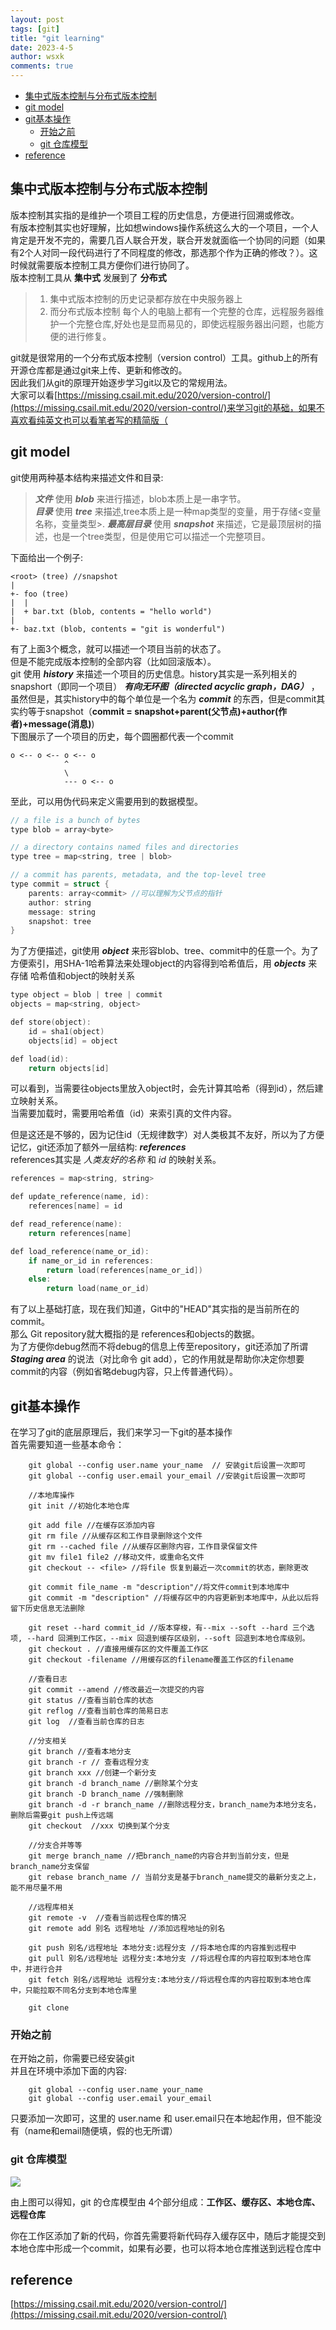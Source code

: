 ```yaml
---
layout: post
tags: [git]
title: "git learning"
date: 2023-4-5
author: wsxk
comments: true
---
```


- [集中式版本控制与分布式版本控制](#集中式版本控制与分布式版本控制)
- [git model](#git-model)
- [git基本操作](#git基本操作)
  - [开始之前](#开始之前)
  - [git 仓库模型](#git-仓库模型)
- [reference](#reference)

## 集中式版本控制与分布式版本控制<br>
版本控制其实指的是维护一个项目工程的历史信息，方便进行回溯或修改。<br>
有版本控制其实也好理解，比如想windows操作系统这么大的一个项目，一个人肯定是开发不完的，需要几百人联合开发，联合开发就面临一个协同的问题（如果有2个人对同一段代码进行了不同程度的修改，那选那个作为正确的修改？）。这时候就需要版本控制工具方便你们进行协同了。<br>
版本控制工具从 **集中式** 发展到了 **分布式** 
> 1. 集中式版本控制的历史记录都存放在中央服务器上
> 2. 而分布式版本控制 每个人的电脑上都有一个完整的仓库，远程服务器维护一个完整仓库,好处也是显而易见的，即使远程服务器出问题，也能方便的进行修复。

git就是很常用的一个分布式版本控制（version control）工具。github上的所有开源仓库都是通过git来上传、更新和修改的。<br>
因此我们从git的原理开始逐步学习git以及它的常规用法。<br>
大家可以看[https://missing.csail.mit.edu/2020/version-control/](https://missing.csail.mit.edu/2020/version-control/)来学习git的基础，如果不喜欢看纯英文也可以看笔者写的精简版（

## git model<br>
git使用两种基本结构来描述文件和目录:<br>
> ***文件*** 使用 ***blob*** 来进行描述，blob本质上是一串字节。<br>
> ***目录*** 使用 ***tree*** 来描述,tree本质上是一种map类型的变量，用于存储<变量名称，变量类型>.
> ***最高层目录*** 使用 ***snapshot*** 来描述，它是最顶层树的描述，也是一个tree类型，但是使用它可以描述一个完整项目。

下面给出一个例子:

    <root> (tree) //snapshot
    |
    +- foo (tree)
    |  |
    |  + bar.txt (blob, contents = "hello world")
    |
    +- baz.txt (blob, contents = "git is wonderful")

有了上面3个概念，就可以描述一个项目当前的状态了。<br>
但是不能完成版本控制的全部内容（比如回滚版本）。<br>
git 使用 ***history*** 来描述一个项目的历史信息。history其实是一系列相关的snapshort（即同一个项目） ***有向无环图（directed acyclic graph，DAG）*** ，虽然但是，其实history中的每个单位是一个名为 ***commit*** 的东西，但是commit其实约等于snapshot（**commit = snapshot+parent(父节点)+author(作者)+message(消息)**) <br>
下图展示了一个项目的历史，每个圆圈都代表一个commit

    o <-- o <-- o <-- o
                ^
                \
                --- o <-- o


至此，可以用伪代码来定义需要用到的数据模型。<br>
```c
// a file is a bunch of bytes
type blob = array<byte>

// a directory contains named files and directories
type tree = map<string, tree | blob>

// a commit has parents, metadata, and the top-level tree
type commit = struct {
    parents: array<commit> //可以理解为父节点的指针
    author: string
    message: string
    snapshot: tree
}
```

为了方便描述，git使用 ***object*** 来形容blob、tree、commit中的任意一个。为了方便索引，用SHA-1哈希算法来处理object的内容得到哈希值后，用 ***objects*** 来存储 哈希值和object的映射关系<br>

```c
type object = blob | tree | commit  
objects = map<string, object>

def store(object):
    id = sha1(object)
    objects[id] = object

def load(id):
    return objects[id]
```

可以看到，当需要往objects里放入object时，会先计算其哈希（得到id），然后建立映射关系。<br>
当需要加载时，需要用哈希值（id）来索引真的文件内容。<br>

但是这还是不够的，因为记住id（无规律数字）对人类极其不友好，所以为了方便记忆，git还添加了额外一层结构: ***references*** <br>
references其实是 *人类友好的名称* 和 *id* 的映射关系。
```c
references = map<string, string>

def update_reference(name, id):
    references[name] = id

def read_reference(name):
    return references[name]

def load_reference(name_or_id):
    if name_or_id in references:
        return load(references[name_or_id])
    else:
        return load(name_or_id)
```

有了以上基础打底，现在我们知道，Git中的"HEAD"其实指的是当前所在的commit。<br>
那么 Git repository就大概指的是 references和objects的数据。<br>
为了方便你debug然而不将debug的信息上传至repository，git还添加了所谓 ***Staging area*** 的说法（对比命令 git add），它的作用就是帮助你决定你想要commit的内容（例如省略debug内容，只上传普通代码）。

## git基本操作<br>
在学习了git的底层原理后，我们来学习一下git的基本操作<br>
首先需要知道一些基本命令：<br>
``` git
    git global --config user.name your_name  // 安装git后设置一次即可
    git global --config user.email your_email //安装git后设置一次即可
    
    //本地库操作
    git init //初始化本地仓库

    git add file //在缓存区添加内容
    git rm file //从缓存区和工作目录删除这个文件
    git rm --cached file //从缓存区删除内容，工作目录保留文件
    git mv file1 file2 //移动文件，或重命名文件
    git checkout -- <file> //将file 恢复到最近一次commit的状态，删除更改

    git commit file_name -m "description"//将文件commit到本地库中
    git commit -m "description" //将缓存区中的内容更新到本地库中，从此以后将留下历史信息无法删除

    git reset --hard commit_id //版本穿梭，有--mix --soft --hard 三个选项, --hard 回溯到工作区，--mix 回退到缓存区级别，--soft 回退到本地仓库级别。
    git checkout . //直接用缓存区的文件覆盖工作区
    git checkout -filename //用缓存区的filename覆盖工作区的filename

    //查看日志
    git commit --amend //修改最近一次提交的内容
    git status //查看当前仓库的状态
    git reflog //查看当前仓库的简易日志
    git log  //查看当前仓库的日志

    //分支相关
    git branch //查看本地分支
    git branch -r // 查看远程分支
    git branch xxx //创建一个新分支
    git branch -d branch_name //删除某个分支
    git branch -D branch_name //强制删除
    git branch -d -r branch_name //删除远程分支，branch_name为本地分支名，删除后需要git push上传远端
    git checkout  //xxx 切换到某个分支

    //分支合并等等
    git merge branch_name //把branch_name的内容合并到当前分支，但是branch_name分支保留
    git rebase branch_name // 当前分支是基于branch_name提交的最新分支之上，能不用尽量不用

    //远程库相关
    git remote -v  //查看当前远程仓库的情况
    git remote add 别名 远程地址 //添加远程地址的别名

    git push 别名/远程地址 本地分支:远程分支 //将本地仓库的内容推到远程中
    git pull 别名/远程地址 远程分支:本地分支 //将远程仓库的内容拉取到本地仓库中，并进行合并
    git fetch 别名/远程地址 远程分支:本地分支//将远程仓库的内容拉取到本地仓库中，只能拉取不同名分支到本地仓库里

    git clone 
```

### 开始之前<br>
在开始之前，你需要已经安装git<br>
并且在环境中添加下面的内容:<br>
```git
    git global --config user.name your_name
    git global --config user.email your_email
```
只要添加一次即可，这里的 user.name 和 user.email只在本地起作用，但不能没有（name和email随便填，假的也无所谓）

### git 仓库模型<br>
![](https://raw.githubusercontent.com/wsxk/wsxk_pictures/main/2022-6-27-DNS/git_structure_1.jpg)

由上图可以得知，git 的仓库模型由 4个部分组成：**工作区、缓存区、本地仓库、远程仓库** <br>

你在工作区添加了新的代码，你首先需要将新代码存入缓存区中，随后才能提交到本地仓库中形成一个commit，如果有必要，也可以将本地仓库推送到远程仓库中<br>


## reference<br>
[https://missing.csail.mit.edu/2020/version-control/](https://missing.csail.mit.edu/2020/version-control/)
